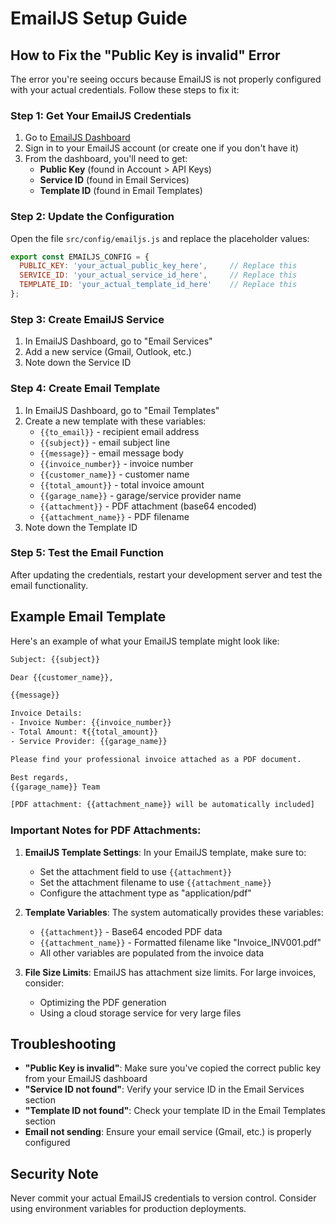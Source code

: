 # EmailJS Setup Guide

## How to Fix the "Public Key is invalid" Error

The error you're seeing occurs because EmailJS is not properly configured with your actual credentials. Follow these steps to fix it:

### Step 1: Get Your EmailJS Credentials

1. Go to [EmailJS Dashboard](https://dashboard.emailjs.com/admin/account)
2. Sign in to your EmailJS account (or create one if you don't have it)
3. From the dashboard, you'll need to get:
   - **Public Key** (found in Account > API Keys)
   - **Service ID** (found in Email Services)
   - **Template ID** (found in Email Templates)

### Step 2: Update the Configuration

Open the file `src/config/emailjs.js` and replace the placeholder values:

```javascript
export const EMAILJS_CONFIG = {
  PUBLIC_KEY: 'your_actual_public_key_here',     // Replace this
  SERVICE_ID: 'your_actual_service_id_here',     // Replace this  
  TEMPLATE_ID: 'your_actual_template_id_here'    // Replace this
};
```

### Step 3: Create EmailJS Service

1. In EmailJS Dashboard, go to "Email Services"
2. Add a new service (Gmail, Outlook, etc.)
3. Note down the Service ID

### Step 4: Create Email Template

1. In EmailJS Dashboard, go to "Email Templates"
2. Create a new template with these variables:
   - `{{to_email}}` - recipient email address
   - `{{subject}}` - email subject line
   - `{{message}}` - email message body
   - `{{invoice_number}}` - invoice number
   - `{{customer_name}}` - customer name
   - `{{total_amount}}` - total invoice amount
   - `{{garage_name}}` - garage/service provider name
   - `{{attachment}}` - PDF attachment (base64 encoded)
   - `{{attachment_name}}` - PDF filename
3. Note down the Template ID

### Step 5: Test the Email Function

After updating the credentials, restart your development server and test the email functionality.

## Example Email Template

Here's an example of what your EmailJS template might look like:

```html
Subject: {{subject}}

Dear {{customer_name}},

{{message}}

Invoice Details:
- Invoice Number: {{invoice_number}}
- Total Amount: ₹{{total_amount}}
- Service Provider: {{garage_name}}

Please find your professional invoice attached as a PDF document.

Best regards,
{{garage_name}} Team

[PDF attachment: {{attachment_name}} will be automatically included]
```

### Important Notes for PDF Attachments:

1. **EmailJS Template Settings**: In your EmailJS template, make sure to:
   - Set the attachment field to use `{{attachment}}`
   - Set the attachment filename to use `{{attachment_name}}`
   - Configure the attachment type as "application/pdf"

2. **Template Variables**: The system automatically provides these variables:
   - `{{attachment}}` - Base64 encoded PDF data
   - `{{attachment_name}}` - Formatted filename like "Invoice_INV001.pdf"
   - All other variables are populated from the invoice data

3. **File Size Limits**: EmailJS has attachment size limits. For large invoices, consider:
   - Optimizing the PDF generation
   - Using a cloud storage service for very large files

## Troubleshooting

- **"Public Key is invalid"**: Make sure you've copied the correct public key from your EmailJS dashboard
- **"Service ID not found"**: Verify your service ID in the Email Services section
- **"Template ID not found"**: Check your template ID in the Email Templates section
- **Email not sending**: Ensure your email service (Gmail, etc.) is properly configured

## Security Note

Never commit your actual EmailJS credentials to version control. Consider using environment variables for production deployments. 